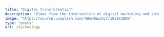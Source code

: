 ```yaml
---
title: "Digital Transformation"
description: "Views from the intersection of digital marketing and enterprise technology"
image: "https://source.unsplash.com/466ENaLuhLY/1920x1080"
type: "posts"
url: /technology
---
```


